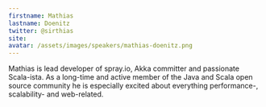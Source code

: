 ```yaml
---
firstname: Mathias
lastname: Doenitz
twitter: @sirthias
site: 
avatar: /assets/images/speakers/mathias-doenitz.png
---
```


Mathias is lead developer of spray.io, Akka committer and passionate Scala-ista.
As a long-time and active member of the Java and Scala open source community
he is especially excited about everything performance-, scalability- and web-related.